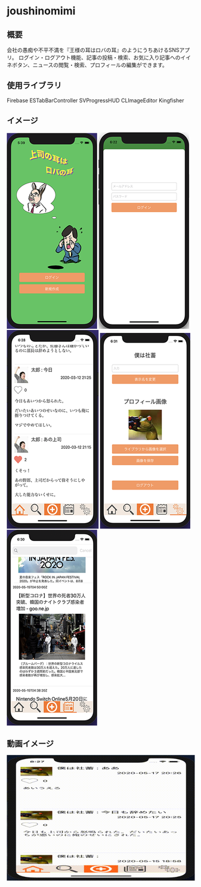 # joushinomimi
## 概要
会社の愚痴や不平不満を『王様の耳はロバの耳』のようにうちあけるSNSアプリ。
ログイン・ログアウト機能、記事の投稿・検索、お気に入り記事へのイイネボタン、ニュースの閲覧・検索、プロフィールの編集ができます。

## 使用ライブラリ
Firebase
ESTabBarController
SVProgressHUD
CLImageEditor
Kingfisher

## イメージ
![joushinomimiイメージ1.png](joushinomimi1.png)
![joushinomimiイメージ2.png](joushinomimi2.png)
![joushinomimiイメージ3.png](joushinomimi3.png)
![joushinomimiイメージ4.png](joushinomimi4.png)
![joushinomimiイメージ4.png](joushinomimi5.png)

## 動画イメージ
![](6.5動画.gif)

